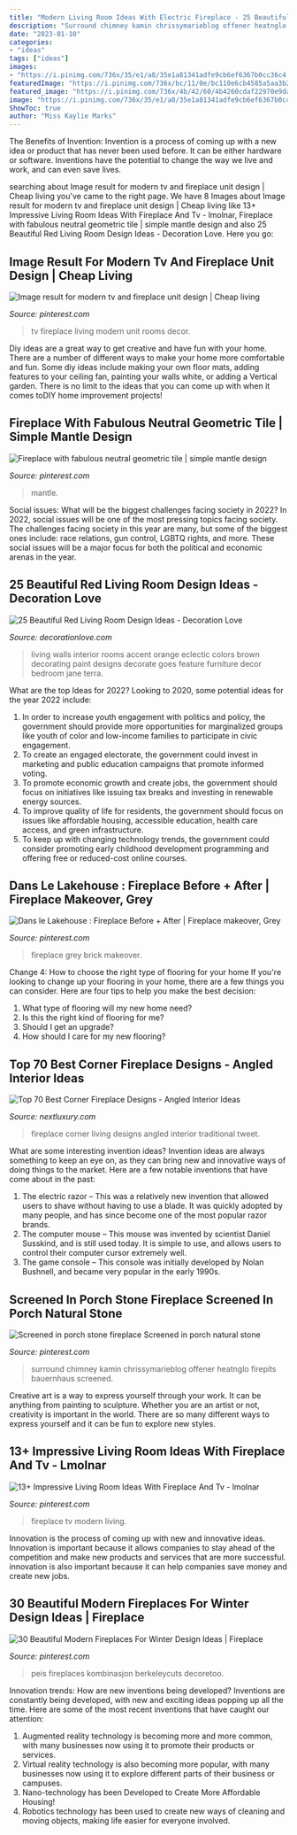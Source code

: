 ```yaml
---
title: "Modern Living Room Ideas With Electric Fireplace - 25 Beautiful Red Living Room Design Ideas"
description: "Surround chimney kamin chrissymarieblog offener heatnglo firepits bauernhaus screened"
date: "2023-01-10"
categories:
- "ideas"
tags: ["ideas"]
images:
- "https://i.pinimg.com/736x/35/e1/a8/35e1a81341adfe9cb6ef6367b0cc36c4.jpg"
featuredImage: "https://i.pinimg.com/736x/bc/11/0e/bc110e6cb4585a5aa3b287476116a2b1.jpg"
featured_image: "https://i.pinimg.com/736x/4b/42/60/4b4260cdaf22970e9dac8106d2e9c2a8--grey-fireplace-fireplace-redo.jpg"
image: "https://i.pinimg.com/736x/35/e1/a8/35e1a81341adfe9cb6ef6367b0cc36c4.jpg"
ShowToc: true
author: "Miss Kaylie Marks"
---
```



The Benefits of Invention:
Invention is a process of coming up with a new idea or product that has never been used before. It can be either hardware or software. Inventions have the potential to change the way we live and work, and can even save lives.

	

		
searching about Image result for modern tv and fireplace unit design | Cheap living you've came to the right page. We have 8 Images about Image result for modern tv and fireplace unit design | Cheap living like 13+ Impressive Living Room Ideas With Fireplace And Tv - lmolnar, Fireplace with fabulous neutral geometric tile | simple mantle design and also 25 Beautiful Red Living Room Design Ideas - Decoration Love. Here you go:
		
    
## Image Result For Modern Tv And Fireplace Unit Design | Cheap Living

<img loading=lazy src="https://i.pinimg.com/736x/bc/11/0e/bc110e6cb4585a5aa3b287476116a2b1.jpg" onerror="this.onerror=null;this.src='https://tse4.mm.bing.net/th?id=OIP.fyjwXoVEXG-gUAEWdQa2UwHaJ3&amp;pid=15.1';" alt="Image result for modern tv and fireplace unit design | Cheap living">

_Source: pinterest.com_

>tv fireplace living modern unit rooms decor. 

	

Diy ideas are a great way to get creative and have fun with your home. There are a number of different ways to make your home more comfortable and fun. Some diy ideas include making your own floor mats, adding features to your ceiling fan, painting your walls white, or adding a Vertical garden. There is no limit to the ideas that you can come up with when it comes toDIY home improvement projects!

    
## Fireplace With Fabulous Neutral Geometric Tile | Simple Mantle Design

<img loading=lazy src="https://i.pinimg.com/736x/be/fb/6c/befb6c145fb948835d8b47631abf634d.jpg" onerror="this.onerror=null;this.src='https://tse3.mm.bing.net/th?id=OIP.qoe0KN9KUPkoRpv-C3HIbgHaKn&amp;pid=15.1';" alt="Fireplace with fabulous neutral geometric tile | simple mantle design">

_Source: pinterest.com_

>mantle. 

	

Social issues: What will be the biggest challenges facing society in 2022?
In 2022, social issues will be one of the most pressing topics facing society. The challenges facing society in this year are many, but some of the biggest ones include: race relations, gun control, LGBTQ rights, and more. These social issues will be a major focus for both the political and economic arenas in the year.

    
## 25 Beautiful Red Living Room Design Ideas - Decoration Love

<img loading=lazy src="http://www.decorationlove.com/wp-content/uploads/2016/09/Red-Accent-Wall-Living-Room-Ideas.jpg" onerror="this.onerror=null;this.src='https://tse2.mm.bing.net/th?id=OIP.tEJHBPIvqb4aB-5U3cNsmgHaLH&amp;pid=15.1';" alt="25 Beautiful Red Living Room Design Ideas - Decoration Love">

_Source: decorationlove.com_

>living walls interior rooms accent orange eclectic colors brown decorating paint designs decorate goes feature furniture decor bedroom jane terra. 

	

What are the top Ideas for 2022?
Looking to 2020, some potential ideas for the year 2022 include: 
1) In order to increase youth engagement with politics and policy, the government should provide more opportunities for marginalized groups like youth of color and low-income families to participate in civic engagement. 
2) To create an engaged electorate, the government could invest in marketing and public education campaigns that promote informed voting. 
3) To promote economic growth and create jobs, the government should focus on initiatives like issuing tax breaks and investing in renewable energy sources. 
4) To improve quality of life for residents, the government should focus on issues like affordable housing, accessible education, health care access, and green infrastructure. 
5) To keep up with changing technology trends, the government could consider promoting early childhood development programming and offering free or reduced-cost online courses.

    
## Dans Le Lakehouse : Fireplace Before + After | Fireplace Makeover, Grey

<img loading=lazy src="https://i.pinimg.com/736x/4b/42/60/4b4260cdaf22970e9dac8106d2e9c2a8--grey-fireplace-fireplace-redo.jpg" onerror="this.onerror=null;this.src='https://tse2.mm.bing.net/th?id=OIP.QWOAIC5B4DEV5NGqRmT-lgHaJ4&amp;pid=15.1';" alt="Dans le Lakehouse : Fireplace Before + After | Fireplace makeover, Grey">

_Source: pinterest.com_

>fireplace grey brick makeover. 

	

Change 4: How to choose the right type of flooring for your home
If you're looking to change up your flooring in your home, there are a few things you can consider. Here are four tips to help you make the best decision: 
1. What type of flooring will my new home need?
2. Is this the right kind of flooring for me?
3. Should I get an upgrade?
4. How should I care for my new flooring?

    
## Top 70 Best Corner Fireplace Designs - Angled Interior Ideas

<img loading=lazy src="http://nextluxury.com/wp-content/uploads/traditional-corner-fireplace-design-living-room.jpg" onerror="this.onerror=null;this.src='https://tse4.mm.bing.net/th?id=OIP.JI_LpVPIcWa8dOkviIoq3AHaJ3&amp;pid=15.1';" alt="Top 70 Best Corner Fireplace Designs - Angled Interior Ideas">

_Source: nextluxury.com_

>fireplace corner living designs angled interior traditional tweet. 

	

What are some interesting invention ideas?
Invention ideas are always something to keep an eye on, as they can bring new and innovative ways of doing things to the market. Here are a few notable inventions that have come about in the past: 
1. The electric razor – This was a relatively new invention that allowed users to shave without having to use a blade. It was quickly adopted by many people, and has since become one of the most popular razor brands. 
2. The computer mouse – This mouse was invented by scientist Daniel Susskind, and is still used today. It is simple to use, and allows users to control their computer cursor extremely well. 
3. The game console – This console was initially developed by Nolan Bushnell, and became very popular in the early 1990s.

    
## Screened In Porch Stone Fireplace Screened In Porch Natural Stone

<img loading=lazy src="https://i.pinimg.com/736x/64/bb/56/64bb56adf674284bd55ef5ff3589e683.jpg" onerror="this.onerror=null;this.src='https://tse4.mm.bing.net/th?id=OIP.Fcs8oT-Osk9ic_6y_HqV6wHaLH&amp;pid=15.1';" alt="Screened in porch stone fireplace Screened in porch natural stone">

_Source: pinterest.com_

>surround chimney kamin chrissymarieblog offener heatnglo firepits bauernhaus screened. 

	

Creative art is a way to express yourself through your work. It can be anything from painting to sculpture. Whether you are an artist or not, creativity is important in the world. There are so many different ways to express yourself and it can be fun to explore new styles.

    
## 13+ Impressive Living Room Ideas With Fireplace And Tv - Lmolnar

<img loading=lazy src="https://i.pinimg.com/736x/35/e1/a8/35e1a81341adfe9cb6ef6367b0cc36c4.jpg" onerror="this.onerror=null;this.src='https://tse3.mm.bing.net/th?id=OIP.YVG9_mKlSO2BuN2Df7iOVAHaJQ&amp;pid=15.1';" alt="13+ Impressive Living Room Ideas With Fireplace And Tv - lmolnar">

_Source: pinterest.com_

>fireplace tv modern living. 

	

Innovation is the process of coming up with new and innovative ideas. Innovation is important because it allows companies to stay ahead of the competition and make new products and services that are more successful. innovation is also important because it can help companies save money and create new jobs.

    
## 30 Beautiful Modern Fireplaces For Winter Design Ideas | Fireplace

<img loading=lazy src="https://i.pinimg.com/736x/94/81/db/9481db3b640f1f9535e13290f38bc07b.jpg" onerror="this.onerror=null;this.src='https://tse2.mm.bing.net/th?id=OIP.mjQauiB_-eW8vWlhzQx9jQHaKG&amp;pid=15.1';" alt="30 Beautiful Modern Fireplaces For Winter Design Ideas | Fireplace">

_Source: pinterest.com_

>peis fireplaces kombinasjon berkeleycuts decoretoo. 

	

Innovation trends: How are new inventions being developed?
Inventions are constantly being developed, with new and exciting ideas popping up all the time. Here are some of the most recent inventions that have caught our attention:
1. Augmented reality technology is becoming more and more common, with many businesses now using it to promote their products or services.
2. Virtual reality technology is also becoming more popular, with many businesses now using it to explore different parts of their business or campuses.
3. Nano-technology has been Developed to Create More Affordable Housing!
4. Robotics technology has been used to create new ways of cleaning and moving objects, making life easier for everyone involved.

